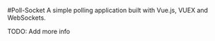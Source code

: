 #Poll-Socket
A simple polling application built with Vue.js, VUEX and WebSockets.

TODO: Add more info